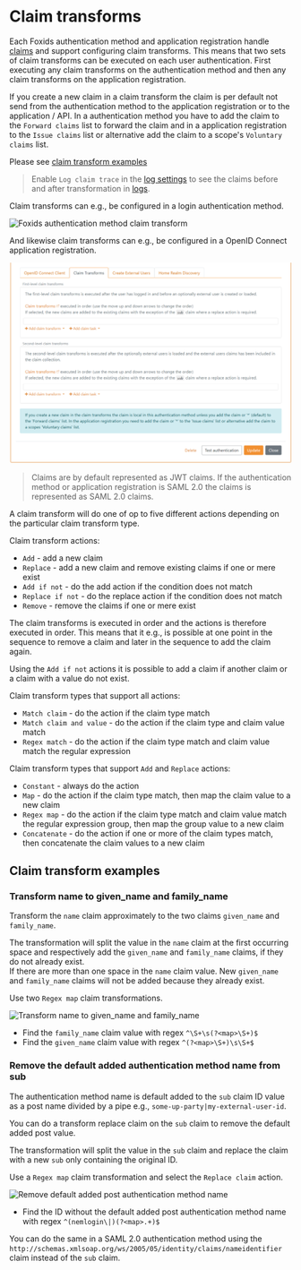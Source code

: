 # Claim transforms

Each Foxids authentication method and application registration handle [claims](claim.md) and support configuring claim transforms. This means that two sets of claim transforms can be executed on each user authentication. 
First executing any claim transforms on the authentication method and then any claim transforms on the application registration. 

If you create a new claim in a claim transform the claim is per default not send from the authentication method to the application registration or to the application / API. 
In a authentication method you have to add the claim to the `Forward claims` list to forward the claim and in a application registration to the `Issue claims` list or alternative add the claim to a scope's `Voluntary claims` list. 

Please see [claim transform examples](#claim-transform-examples)

> Enable `Log claim trace` in the [log settings](logging.md#log-settings) to see the claims before and after transformation in [logs](logging.md). 

Claim transforms can e.g., be configured in a login authentication method.

![Foxids authentication method claim transform](images/configure-claim-transform-up-party.png)

And likewise claim transforms can e.g., be configured in a OpenID Connect application registration.

![Foxids application registration claim transform](images/configure-claim-transform-app-reg.png)

> Claims are by default represented as JWT claims. If the authentication method or application registration is SAML 2.0 the claims is represented as SAML 2.0 claims.

A claim transform will do one of op to five different actions depending on the particular claim transform type.

Claim transform actions:

- `Add` - add a new claim
- `Replace` - add a new claim and remove existing claims if one or mere exist
- `Add if not` - do the add action if the condition does not match
- `Replace if not` - do the replace action if the condition does not match
- `Remove` - remove the claims if one or mere exist

The claim transforms is executed in order and the actions is therefore executed in order. This means that it e.g., is possible at one point in the sequence to remove a claim and later in the sequence to add the claim again.

Using the `Add if not` actions it is possible to add a claim if another claim or a claim with a value do not exist.

Claim transform types that support all actions:

- `Match claim` - do the action if the claim type match
- `Match claim and value` - do the action if the claim type and claim value match
- `Regex match` - do the action if the claim type match and claim value match the regular expression

Claim transform types that support `Add` and `Replace` actions:

- `Constant` - always do the action
- `Map` - do the action if the claim type match, then map the claim value to a new claim
- `Regex map` - do the action if the claim type match and claim value match the regular expression group, then map the group value to a new claim
- `Concatenate` - do the action if one or more of the claim types match, then concatenate the claim values to a new claim

## Claim transform examples

### Transform name to given_name and family_name

Transform the `name` claim approximately to the two claims `given_name` and `family_name`. 

The transformation will split the value in the `name` claim at the first occurring space and respectively add the `given_name` and `family_name` claims, if they do not already exist.  
If there are more than one space in the `name` claim value. New `given_name` and `family_name` claims will not be added because they already exist.

Use two `Regex map` claim transformations.

![Transform name to given_name and family_name](images/example-claim-transform-name-to-given_name-family_name.png)

- Find the `family_name` claim value with regex `^\S+\s(?<map>\S+)$`
- Find the `given_name` claim value with regex `^(?<map>\S+)\s\S+$`


### Remove the default added authentication method name from sub

The authentication method name is default added to the `sub` claim ID value as a post name divided by a pipe e.g., `some-up-party|my-external-user-id`.

You can do a transform replace claim on the `sub` claim to remove the default added post value.

The transformation will split the value in the `sub` claim and replace the claim with a new `sub` only containing the original ID.

Use a `Regex map` claim transformation and select the `Replace claim` action.

![Remove default added post authentication method name](images/example-claim-transform-remove-post-up-party-name.png)

- Find the ID without the default added post authentication method name with regex `^(nemlogin\|)(?<map>.+)$`

You can do the same in a SAML 2.0 authentication method using the `http://schemas.xmlsoap.org/ws/2005/05/identity/claims/nameidentifier` claim instead of the `sub` claim.